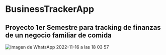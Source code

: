# BusinessTrackerApp

## Proyecto 1er Semestre para tracking de finanzas de un negocio familiar de comida
![Imagen de WhatsApp 2022-11-16 a las 18 03 57](https://user-images.githubusercontent.com/63626850/202599937-ae983c15-ac2a-4f40-86aa-465518499aa8.jpg)
